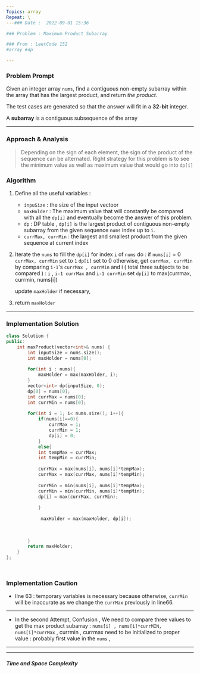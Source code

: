 ```yaml
---
Topics: array
Repeat: \
---### Date :  2022-09-01 15:36

### Problem : Maximum Product Subarray

### From : LeetCode 152
#array #dp 

---
```

### Problem Prompt
Given an integer array `nums`, find a contiguous non-empty subarray within the array that has the largest product, and return _the product_.

The test cases are generated so that the answer will fit in a **32-bit** integer.

A **subarray** is a contiguous subsequence of the array


---
### Approach & Analysis
> Depending on the sign of each element, the sign of the product of the sequence can be alternated.
> Right strategy for this problem is to see the minimum value as well as maximum value that would go into `dp[i]` 

### Algorithm 
 1.  Define all the useful variables :
	 - `inpuSize` : the size of the input vectoor
	 - `maxHolder` : The maximum value that will constantly be compared with all the `dp[i]` and eventually become the answer of this problem.
	 - `dp` : DP table , `dp[i]` is the largest product of contiguous non-empty subarray from the given sequence `nums` index up to `i`.
	 - `currMax, currMin` :  the largest and smallest product from the given sequence at current index
2.  Iterate the `nums` to fill the `dp[i]`
		for index `i` of `nums` do :
			if `nums[i]` = 0
				`currMax, currMin` set to `1`
				`dp[i]` set to 0
			otherwise, 
				get `currMax, currMin` by comparing `i-1`'s `currMax , currMin` and i ( total three subjects to be compared ) : `i` , `i-1 currMax` and `i-1 currMin`
			   set `dp[i]` to max(currmax, currmin, nums[i]) 

	update `maxHolder` if necessary,
3. return `maxHolder`
---
### Implementation Solution
```cpp
class Solution {
public:
    int maxProduct(vector<int>& nums) {
        int inputSize = nums.size();
        int maxHolder = nums[0];
        
        for(int i : nums){
            maxHolder = max(maxHolder, i);
        }
        vector<int> dp(inputSize, 0);
        dp[0] = nums[0];
        int currMax = nums[0];
        int currMin = nums[0];
        
        for(int i = 1; i< nums.size(); i++){
            if(nums[i]==0){
                currMax = 1;
                currMin = 1;
                dp[i] = 0;
            }
            else{
            int tempMax = currMax;
            int tempMin = currMin;
                
            currMax = max(nums[i], nums[i]*tempMax);
            currMax = max(currMax, nums[i]*tempMin);
            
            currMin = min(nums[i], nums[i]*tempMax);
            currMin = min(currMin, nums[i]*tempMin);
            dp[i] = max(currMax, currMin);
           
            }
            
             maxHolder = max(maxHolder, dp[i]);
            
            
            
        }
        return maxHolder;
    }
};




```

### Implementation Caution
 - lIne 63 : temporary variables is necessary because otherwise, `currMin` will be inaccurate as we change the `currMax` previously in line66.
- ---
- In the second Attempt, Confusion , We need to compare three values to get the max product subarray : `nums[i] , nums[i]*currMIN, nums[i]*currMax` , currmin , currmax need to be initialized to proper value : probably first value in the `nums` ,
---

---
##### Time and Space Complexity


